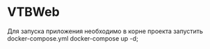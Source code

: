 # VTBWeb
Для запуска приложения необходимо в корне проекта запустить 
docker-compose.yml
docker-compose up -d;
